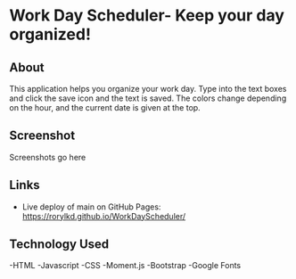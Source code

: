 # Work Day Scheduler- Keep your day organized! 

## About

This application helps you organize your work day. Type into the text boxes and click the save icon and the text is saved. The colors change depending on the hour, and the current date is given at the top. 


## Screenshot

Screenshots go here


## Links

- Live deploy of main on GitHub Pages:  https://rorylkd.github.io/WorkDayScheduler/


## Technology Used

-HTML
-Javascript
-CSS
-Moment.js
-Bootstrap
-Google Fonts
